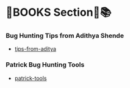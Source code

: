 # 📕BOOKS Section📗📚
### Bug Hunting Tips from Adithya Shende
- [tips-from-aditya](Books/Book%20of%20tips_%20Aditya%20Shende%20pdf.pdf)
### Patrick Bug Hunting Tools
- [patrick-tools](Books/pbbt.pdf)
